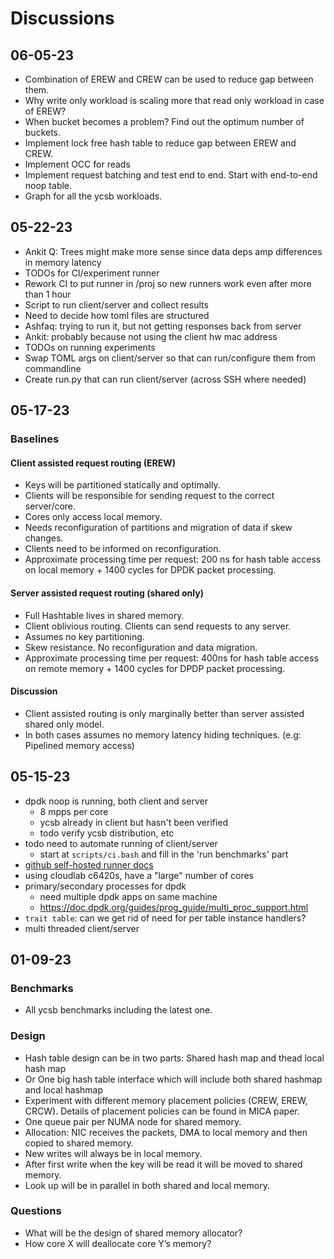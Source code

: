 # Discussions

## 06-05-23 ##

* Combination of EREW and CREW can be used to reduce gap between them.
* Why write only workload is scaling more that read only workload in case of EREW?
* When bucket becomes a problem? Find out the optimum number of buckets.
* Implement lock free hash table to reduce gap between EREW and CREW.
* Implement OCC for reads
* Implement request batching and test end to end. Start with end-to-end noop table.
* Graph for all the ycsb workloads.

## 05-22-23 ##

- Ankit Q: Trees might make more sense since data deps amp differences in memory latency
- TODOs for CI/experiment runner
 - Rework CI to put runner in /proj so new runners work even after more than 1 hour
 - Script to run client/server and collect results
- Need to decide how toml files are structured
- Ashfaq: trying to run it, but not getting responses back from server
 - Ankit: probably because not using the client hw mac address
- TODOs on running experiments
 - Swap TOML args on client/server so that can run/configure them from commandline
 - Create run.py that can run client/server (across SSH where needed)

## 05-17-23 ##

### Baselines ###

#### Client assisted request routing (EREW) ####

* Keys will be partitioned statically and optimally.
* Clients will be responsible for sending request to the correct server/core.
* Cores only access local memory.
* Needs reconfiguration of partitions and migration of data if skew changes.
* Clients need to be informed on reconfiguration.
* Approximate processing time per request: 200 ns for hash table access on local memory + 1400 cycles for DPDK packet processing.

#### Server assisted request routing (shared only) ####

* Full Hashtable lives in shared memory.
* Client oblivious routing. Clients can send requests to any server.
* Assumes no key partitioning.
* Skew resistance. No reconfiguration and data migration.
* Approximate processing time per request: 400ns for hash table access on remote memory + 1400 cycles for DPDP packet processing.

#### Discussion ####

* Client assisted routing is only marginally better than server assisted shared only model.
* In both cases assumes no memory latency hiding techniques. (e.g: Pipelined memory access)

## 05-15-23 ##

- dpdk noop is running, both client and server
  - 8 mpps per core
  - ycsb already in client but hasn't been verified
  - todo verify ycsb distribution, etc
- todo need to automate running of client/server
  - start at `scripts/ci.bash` and fill in the 'run benchmarks' part
- [github self-hosted runner docs](https://docs.github.com/en/actions/hosting-your-own-runners/managing-self-hosted-runners/about-self-hosted-runners)
- using cloudlab c6420s, have a "large" number of cores
- primary/secondary processes for dpdk
  - need multiple dpdk apps on same machine
  - https://doc.dpdk.org/guides/prog_guide/multi_proc_support.html
- `trait table`: can we get rid of need for per table instance handlers?
- multi threaded client/server

## 01-09-23 ##

### Benchmarks ###

* All ycsb benchmarks including the latest one.

### Design ###

* Hash table design can be in two parts: Shared hash map and thead local hash map
* Or One big hash table interface which will include both shared hashmap and local hashmap
* Experiment  with different memory placement policies (CREW, EREW, CRCW).
Details of placement policies can be found in MICA paper.
* One queue pair per NUMA node for shared memory.
* Allocation: NIC receives the packets, DMA to local memory and then copied to shared memory.
* New writes will always be in local memory.
* After first write when the key will be read it will be moved to shared memory.
* Look up will be in parallel in both shared and local memory.

### Questions ###
* What will be the design of shared memory allocator?
* How core X will deallocate core Y’s memory?

